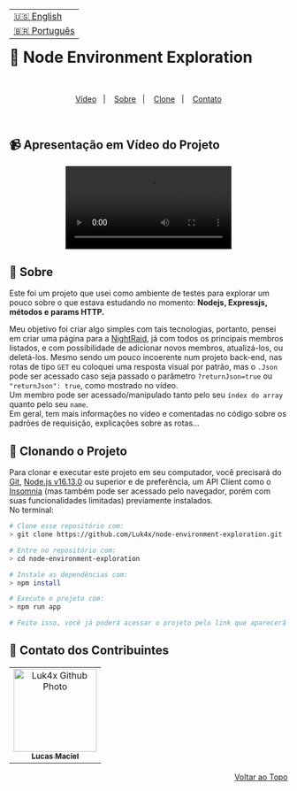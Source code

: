 <table align="right">
  <tr>
    <td>
      <a href="readme-en.md">🇺🇸 English</a>
    </td>
  </tr>
  <tr>
    <td>
      <a href="README.md">🇧🇷 Português</a>
    </td>
  </tr>
</table>
<br>

# 🧐 Node Environment Exploration

<br>
<p align="center">
  <a href="#-apresentação-em-vídeo-do-projeto">Vídeo</a>&nbsp;&nbsp;&nbsp;|&nbsp;&nbsp;&nbsp;
  <a href="#-sobre">Sobre</a>&nbsp;&nbsp;&nbsp;|&nbsp;&nbsp;&nbsp;
  <a href="#-clonando-o-projeto">Clone</a>&nbsp;&nbsp;&nbsp;|&nbsp;&nbsp;&nbsp;
  <a href="#-contato-dos-contribuintes">Contato</a>
</p>
<br>

## 📹 Apresentação em Vídeo do Projeto
<div align="center">
  <video src="https://user-images.githubusercontent.com/86276393/164738153-1c1c7df2-d5a3-46e7-9417-27c00df6e321.mp4" />
</div>

## 📝 Sobre

Este foi um projeto que usei como ambiente de testes para explorar um pouco sobre o que estava estudando no momento: <b>Nodejs, Expressjs, métodos e params HTTP.</b>
<br>

Meu objetivo foi criar algo simples com tais tecnologias, portanto, pensei em criar uma página para a [NightRaid](https://akamegakill.fandom.com/wiki/Night_Raid), já com todos os principais membros listados, e com possibilidade de adicionar novos membros, atualizá-los, ou deletá-los.
Mesmo sendo um pouco incoerente num projeto back-end, nas rotas de tipo <code>GET</code> eu coloquei uma resposta visual por patrão, mas o <code>.Json</code> pode ser acessado caso seja passado o parâmetro <code>?returnJson=true</code> ou <code>"returnJson": true</code>, como mostrado no vídeo.<br>
Um membro pode ser acessado/manipulado tanto pelo seu <code>índex do array</code> quanto pelo seu <code>name</code>.<br>
Em geral, tem mais informações no vídeo e comentadas no código sobre os padrões de requisição, explicações sobre as rotas...

## 📖 Clonando o Projeto

Para clonar e executar este projeto em seu computador, você precisará do [Git](https://git-scm.com/), [Node.js v16.13.0](https://nodejs.org/en/) ou superior e de preferência, um API Client como o [Insomnia](https://insomnia.rest/) (mas também pode ser acessado pelo navegador, porém com suas funcionalidades limitadas) previamente instalados.<br>No terminal:

```bash
# Clone esse repositório com:
> git clone https://github.com/Luk4x/node-environment-exploration.git

# Entre no repositório com:
> cd node-environment-exploration

# Instale as dependências com: 
> npm install

# Execute o projeto com:
> npm run app

# Feito isso, você já poderá acessar o projeto pelo link que aparecerá no terminal! (algo como http://localhost:3000/)
```

## 🤝 Contato dos Contribuintes

<table>
  <tr>
    <td align="center">
      <a href="https://www.linkedin.com/in/lucasmacielf/">
        <img src="https://avatars.githubusercontent.com/Luk4x" width="150px;" alt="Luk4x Github Photo"/><br>
        <sub>
          <b>Lucas Maciel</b>
        </sub>
      </a>
    </td>
  </tr>
</table>

<p align="right">
  <a href="#-node-environment-exploration">Voltar ao Topo</a>
</p>

